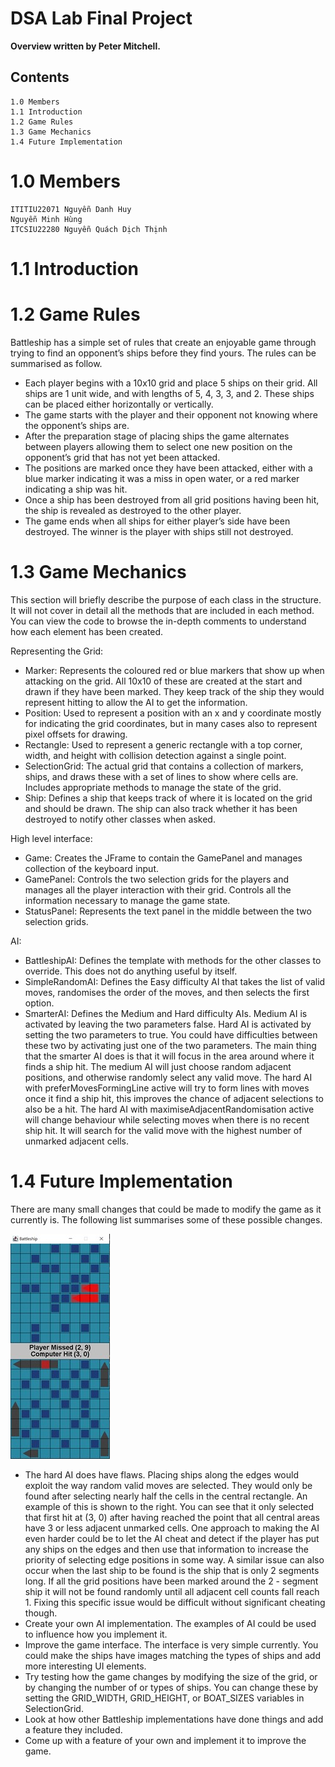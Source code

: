 # DSA Lab Final Project

**Overview written by Peter Mitchell.**

## Contents

```
1.0 Members
1.1 Introduction
1.2 Game Rules
1.3 Game Mechanics
1.4 Future Implementation
```
# 1.0 Members
```
ITITIU22071 Nguyễn Danh Huy 
Nguyễn Minh Hùng
ITCSIU22280 Nguyễn Quách Dịch Thịnh
```
# 1.1 Introduction

# 1.2 Game Rules
Battleship has a simple set of rules that create an enjoyable game through trying to find an opponent’s
ships before they find yours. The rules can be summarised as follow.

- Each player begins with a 10x10 grid and place 5 ships on their grid. All ships are 1 unit wide,
    and with lengths of 5, 4, 3, 3, and 2. These ships can be placed either horizontally or vertically.
- The game starts with the player and their opponent not knowing where the opponent’s ships
    are.
- After the preparation stage of placing ships the game alternates between players allowing
    them to select one new position on the opponent’s grid that has not yet been attacked.
- The positions are marked once they have been attacked, either with a blue marker indicating
    it was a miss in open water, or a red marker indicating a ship was hit.
- Once a ship has been destroyed from all grid positions having been hit, the ship is revealed as
    destroyed to the other player.
- The game ends when all ships for either player’s side have been destroyed. The winner is the
    player with ships still not destroyed.



# 1.3 Game Mechanics

This section will briefly describe the purpose of each class in the structure. It will not cover in detail all
the methods that are included in each method. You can view the code to browse the in-depth
comments to understand how each element has been created.

Representing the Grid:

- Marker: Represents the coloured red or blue markers that show up when attacking on the
    grid. All 10x10 of these are created at the start and drawn if they have been marked. They
    keep track of the ship they would represent hitting to allow the AI to get the information.
- Position: Used to represent a position with an x and y coordinate mostly for indicating the grid
    coordinates, but in many cases also to represent pixel offsets for drawing.
- Rectangle: Used to represent a generic rectangle with a top corner, width, and height with
    collision detection against a single point.
- SelectionGrid: The actual grid that contains a collection of markers, ships, and draws these
    with a set of lines to show where cells are. Includes appropriate methods to manage the state
    of the grid.
- Ship: Defines a ship that keeps track of where it is located on the grid and should be drawn.
    The ship can also track whether it has been destroyed to notify other classes when asked.

High level interface:

- Game: Creates the JFrame to contain the GamePanel and manages collection of the keyboard
    input.
- GamePanel: Controls the two selection grids for the players and manages all the player
    interaction with their grid. Controls all the information necessary to manage the game state.
- StatusPanel: Represents the text panel in the middle between the two selection grids.

AI:

- BattleshipAI: Defines the template with methods for the other classes to override. This does
    not do anything useful by itself.
- SimpleRandomAI: Defines the Easy difficulty AI that takes the list of valid moves, randomises
    the order of the moves, and then selects the first option.
- SmarterAI: Defines the Medium and Hard difficulty AIs. Medium AI is activated by leaving the
    two parameters false. Hard AI is activated by setting the two parameters to true. You could
    have difficulties between these two by activating just one of the two parameters. The main
    thing that the smarter AI does is that it will focus in the area around where it finds a ship hit.
    The medium AI will just choose random adjacent positions, and otherwise randomly select
    any valid move. The hard AI with preferMovesFormingLine active will try to form lines with
    moves once it find a ship hit, this improves the chance of adjacent selections to also be a hit.
    The hard AI with maximiseAdjacentRandomisation active will change behaviour while
    selecting moves when there is no recent ship hit. It will search for the valid move with the
    highest number of unmarked adjacent cells.


# 1.4 Future Implementation

There are many small changes that could be made to modify the game as it currently is. The following
list summarises some of these possible changes.

<img src="./images/Picture8.jpg">

- The hard AI does have flaws. Placing ships along the edges would
    exploit the way random valid moves are selected. They would
    only be found after selecting nearly half the cells in the central
    rectangle. An example of this is shown to the right. You can see
    that it only selected that first hit at (3, 0) after having reached
    the point that all central areas have 3 or less adjacent unmarked
    cells. One approach to making the AI even harder could be to let
    the AI cheat and detect if the player has put any ships on the
    edges and then use that information to increase the priority of
    selecting edge positions in some way. A similar issue can also
    occur when the last ship to be found is the ship that is only 2
    segments long. If all the grid positions have been marked around
    the 2 - segment ship it will not be found randomly until all
    adjacent cell counts fall reach 1. Fixing this specific issue would
    be difficult without significant cheating though.
- Create your own AI implementation. The examples of AI could be
    used to influence how you implement it.
- Improve the game interface. The interface is very simple
    currently. You could make the ships have images matching the
    types of ships and add more interesting UI elements.
- Try testing how the game changes by modifying the size of the grid, or by changing the number
    of or types of ships. You can change these by setting the GRID_WIDTH, GRID_HEIGHT, or
    BOAT_SIZES variables in SelectionGrid.
- Look at how other Battleship implementations have done things and add a feature they
    included.
- Come up with a feature of your own and implement it to improve the game.


